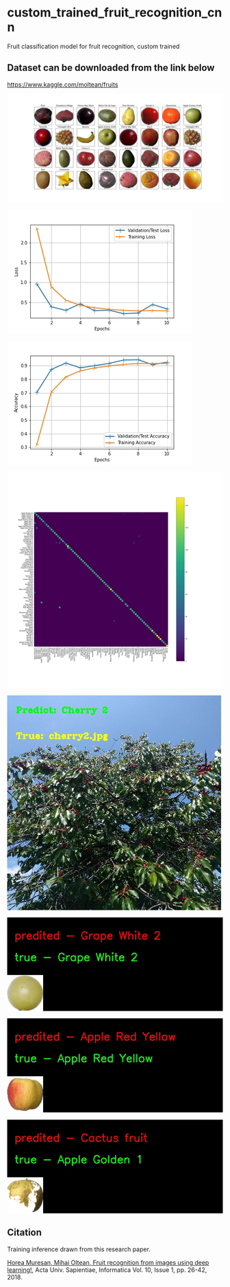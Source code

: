 # custom_trained_fruit_recognition_cnn
Fruit classification model for fruit recognition, custom trained

## Dataset can be downloaded from the link below
https://www.kaggle.com/moltean/fruits

![Random images in Cifar-10](https://github.com/olubiyiontheweb/custom_trained_fruit_recognition_cnn/blob/master/random_img_in_dataset.jpg)

![Loss chart](https://github.com/olubiyiontheweb/custom_trained_fruit_recognition_cnn/blob/master/loss_chart.jpg)

![Accuracy chart](https://github.com/olubiyiontheweb/custom_trained_fruit_recognition_cnn/blob/master/accuracy_chart.jpg)

![Confusion Matrix](https://github.com/olubiyiontheweb/custom_trained_fruit_recognition_cnn/blob/master/confution_matrix.jpg)

![Prediction 6](https://github.com/olubiyiontheweb/custom_trained_fruit_recognition_cnn/blob/master/Prediction6.jpg)

![Prediction 12](https://github.com/olubiyiontheweb/custom_trained_fruit_recognition_cnn/blob/master/Prediction12.jpg)

![Prediction 14](https://github.com/olubiyiontheweb/custom_trained_fruit_recognition_cnn/blob/master/Prediction14.jpg)

![Prediction 16](https://github.com/olubiyiontheweb/custom_trained_fruit_recognition_cnn/blob/master/Prediction16.jpg)


## Citation
Training inference drawn from this research paper.

[Horea Muresan, Mihai Oltean, Fruit recognition from images using deep learning!](https://www.researchgate.net/publication/321475443_Fruit_recognition_from_images_using_deep_learning), Acta Univ. Sapientiae, Informatica Vol. 10, Issue 1, pp. 26-42, 2018.
